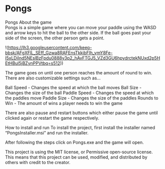 # Pongs
Pongs
About the game	
Pongs is a simple game where you can move your paddle using the WASD and arrow keys to hit the ball to the other side. If the ball goes past your side of the screen, the other person gets a point. 

!(https://lh3.googleusercontent.com/keep-bbsk/AFgXFlL_SEff_Gzwa8RAFEnsTkkjbFIh_ymY8Fe-I5xLDiInd5NEslBzFpdu0888y3p2_hAvFTGJ5_VZd3GU6hpydrctekNUxd2p5HEtHBul5jBZynPPVtbq=s512))

The game goes on until one person reaches the amount of round to win. There are also customizable settings such as…

Ball Speed - Changes the speed at which the ball moves
Ball Size - Changes the size of the ball
Paddle Speed - Changes the speed at which the paddles move
Paddle Size - Changes the size of the paddles
Rounds to Win - The amount of wins a player needs to win the game

There are also pause and restart buttons which either pause the game until clicked again or restart the game respectively.


How to install and run
To install the project, first install the installer named “PongsInstaller.msi” and run the installer. 


After following the steps click on Pongs.exe and the game will open.


This project is using the MIT license, or Permissive open-source license. This means that this project can be used, modified, and distributed by others with credit to the creator.


